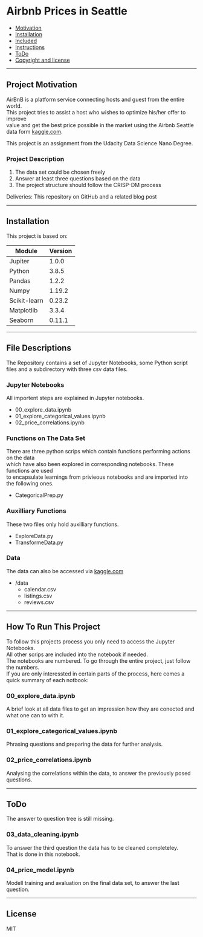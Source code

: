 # Airbnb Prices in Seattle





- [Motivation](#Project-Motivation)
- [Installation](#Installations)
- [Included](#File-Descriptions)
- [Instructions](#How-To-Run-This-Project)
- [ToDo](#ToDo)
- [Copyright and license](#License)

---

## Project Motivation

AirBnB is a platform service connecting hosts and guest from the entire world.<br>
This project tries to assist a host who wishes to optimize his/her offer to
improve<br>
value and get the best price possible in the market using the Airbnb Seattle<br>
data form [kaggle.com](https://www.kaggle.com/airbnb/seattle/data).

This project is an assignment from the Udacity Data Science Nano Degree.<br>

### Project Description
1. The data set could be chosen freely
1. Answer at least three questions based on the data
1. The project structure should follow the CRISP-DM process

Deliveries: This repository on GitHub and a related blog post

---

## Installation
This project is based on:<br>

| Module | Version|
|---|---|
|Jupiter | 1.0.0 |
|Python | 3.8.5 |
|Pandas | 1.2.2 |
|Numpy  | 1.19.2 |
|Scikit-learn  | 0.23.2 |
|Matplotlib | 3.3.4 |
|Seaborn | 0.11.1 |

---

## File Descriptions
The Repository contains a set of Jupyter Notebooks, some Python script files
and a subdirectory with three csv data files.
### Jupyter Notebooks
All importent steps are explained in Jupyter notebooks.
- 00_explore_data.ipynb
- 01_explore_categorical_values.ipynb
- 02_price_correlations.ipynb


### Functions on The Data Set
There are three python scrips which contain functions performing actions on the data<br>
which have also been explored in corresponding notebooks. These functions are used<br>
to encapsulate learnings from privieous notebooks and are imported into the following ones.<br>
- CategoricalPrep.py


### Auxilliary Functions
These two files only hold auxilliary functions.
- ExploreData.py
- TransformeData.py

### Data
The data can also be accessed via
[kaggle.com](https://www.kaggle.com/airbnb/seattle/data)
- /data
    - calendar.csv
    - listings.csv
    - reviews.csv

---

## How To Run This Project
To follow this projects process you only need to access the Jupyter Notebooks.<br>
All other scrips are included into the notebook if needed.<br>
The notebooks are numbered. To go through the entire project,
just follow the numbers.<br>
If you are only interessted in certain parts of the process,
here comes a quick summary of each notbook:

### 00_explore_data.ipynb
A brief look at all data files to get an impression how they are conected and
what one can to with it.
### 01_explore_categorical_values.ipynb
Phrasing questions and preparing the data for further analysis.
### 02_price_correlations.ipynb
Analysing the correlations within the data, to answer the previously
posed questions.

---

## ToDo
The answer to question tree is still missing.
### 03_data_cleaning.ipynb
To answer the third question the data has to be cleaned completeley.<br>
That is done in this notebook.
### 04_price_model.ipynb
Modell training and avaluation on the final data set, to answer the last question.

---

## License

MIT




